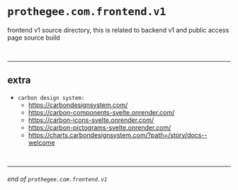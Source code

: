 # `prothegee.com.frontend.v1`

frontend v1 source directory, this is related to backend v1 and public access page source build

<br>

---

## extra

- `carbon design system:`
    - https://carbondesignsystem.com/
    - https://carbon-components-svelte.onrender.com/
    - https://carbon-icons-svelte.onrender.com/
    - https://carbon-pictograms-svelte.onrender.com/
    - https://charts.carbondesignsystem.com/?path=/story/docs--welcome

<br>

---

###### end of `prothegee.com.frontend.v1`
